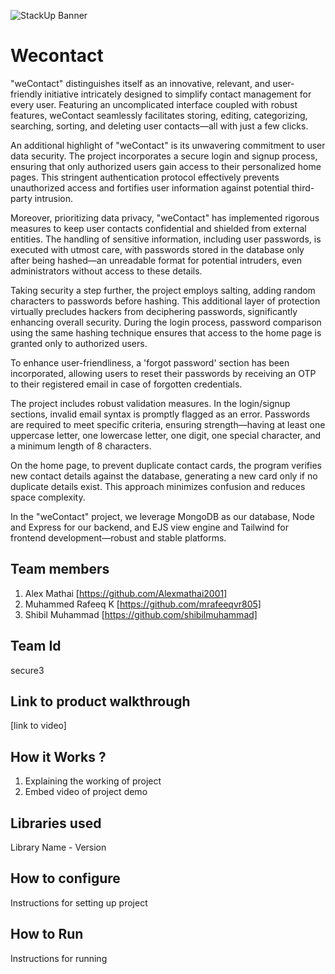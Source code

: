 ![StackUp Banner]([https://tinkerhub.frappe.cloud/files/stackup%20banner.jpeg])
# Wecontact
"weContact" distinguishes itself as an innovative, relevant, and user-friendly initiative intricately designed to simplify contact management for every user. Featuring an uncomplicated interface coupled with robust features, weContact seamlessly facilitates storing, editing, categorizing, searching, sorting, and deleting user contacts—all with just a few clicks.

An additional highlight of "weContact" is its unwavering commitment to user data security. The project incorporates a secure login and signup process, ensuring that only authorized users gain access to their personalized home pages. This stringent authentication protocol effectively prevents unauthorized access and fortifies user information against potential third-party intrusion.

Moreover, prioritizing data privacy, "weContact" has implemented rigorous measures to keep user contacts confidential and shielded from external entities. The handling of sensitive information, including user passwords, is executed with utmost care, with passwords stored in the database only after being hashed—an unreadable format for potential intruders, even administrators without access to these details.

Taking security a step further, the project employs salting, adding random characters to passwords before hashing. This additional layer of protection virtually precludes hackers from deciphering passwords, significantly enhancing overall security. During the login process, password comparison using the same hashing technique ensures that access to the home page is granted only to authorized users.

To enhance user-friendliness, a 'forgot password' section has been incorporated, allowing users to reset their passwords by receiving an OTP to their registered email in case of forgotten credentials.

The project includes robust validation measures. In the login/signup sections, invalid email syntax is promptly flagged as an error. Passwords are required to meet specific criteria, ensuring strength—having at least one uppercase letter, one lowercase letter, one digit, one special character, and a minimum length of 8 characters.

On the home page, to prevent duplicate contact cards, the program verifies new contact details against the database, generating a new card only if no duplicate details exist. This approach minimizes confusion and reduces space complexity.

In the "weContact" project, we leverage MongoDB as our database, Node and Express for our backend, and EJS view engine and Tailwind for frontend development—robust and stable platforms.

## Team members
1. Alex Mathai [https://github.com/Alexmathai2001]
2. Muhammed Rafeeq K [https://github.com/mrafeeqvr805]
3. Shibil Muhammad [https://github.com/shibilmuhammad]
## Team Id
secure3
## Link to product walkthrough
[link to video]
## How it Works ?
1. Explaining the working of project
2. Embed video of project demo
## Libraries used
Library Name - Version
## How to configure
Instructions for setting up project
## How to Run
Instructions for running
